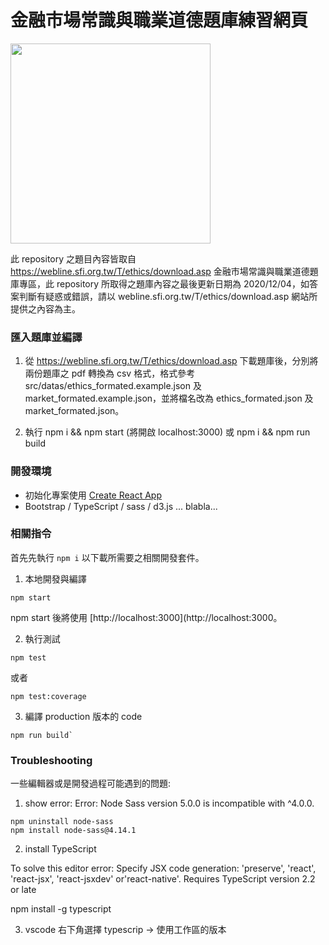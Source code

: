 # 金融市場常識與職業道德題庫練習網頁

<img src="../master/public/demo_localhost_3000_.png?raw=true" width="320">

此 repository 之題目內容皆取自 https://webline.sfi.org.tw/T/ethics/download.asp 金融市場常識與職業道德題庫專區，此 repository 所取得之題庫內容之最後更新日期為 2020/12/04，如答案判斷有疑惑或錯誤，請以 webline.sfi.org.tw/T/ethics/download.asp 網站所提供之內容為主。</small>

### 匯入題庫並編譯

1. 從 https://webline.sfi.org.tw/T/ethics/download.asp 下載題庫後，分別將兩份題庫之 pdf 轉換為 csv 格式，格式參考 src/datas/ethics_formated.example.json 及 market_formated.example.json，並將檔名改為 ethics_formated.json 及 market_formated.json。

2. 執行 npm i && npm start (將開啟 localhost:3000) 或 npm i && npm run build


### 開發環境

* 初始化專案使用 [Create React App](https://github.com/facebook/create-react-app)
* Bootstrap / TypeScript / sass / d3.js ... blabla...


### 相關指令

首先先執行 `npm i` 以下載所需要之相關開發套件。

1. 本地開發與編譯 

```
npm start
```

npm start 後將使用 [http://localhost:3000](http://localhost:3000。


2. 執行測試

```
npm test
```

或者

```
npm test:coverage
```


3. 編譯 production 版本的 code

```
npm run build`
```



### Troubleshooting

一些編輯器或是開發過程可能遇到的問題:

1. show error: Error: Node Sass version 5.0.0 is incompatible with ^4.0.0.

```
npm uninstall node-sass
npm install node-sass@4.14.1
```
 
2. install TypeScript

To solve this editor error: 
Specify JSX code generation: 'preserve', 'react', 'react-jsx', 'react-jsxdev' or'react-native'. Requires TypeScript version 2.2 or late

npm install -g typescript

3. vscode 右下角選擇 typescrip -> 使用工作區的版本